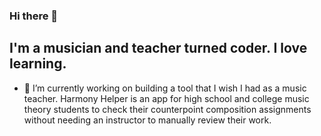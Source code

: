 ### Hi there 👋

## I'm a musician and teacher turned coder. I love learning. 

- 🔭 I’m currently working on building a tool that I wish I had as a music teacher. Harmony Helper is an app for high school and college music theory students to check their counterpoint composition assignments without needing an instructor to manually review their work.

<!--
**chrisfrick/chrisfrick** is a ✨ _special_ ✨ repository because its `README.md` (this file) appears on your GitHub profile.

Here are some ideas to get you started:


- 🌱 I’m currently learning ...
- 👯 I’m looking to collaborate on ...
- 🤔 I’m looking for help with ...
- 💬 Ask me about ...
- 📫 How to reach me: ...
- 😄 Pronouns: ...
- ⚡ Fun fact: ...
-->
